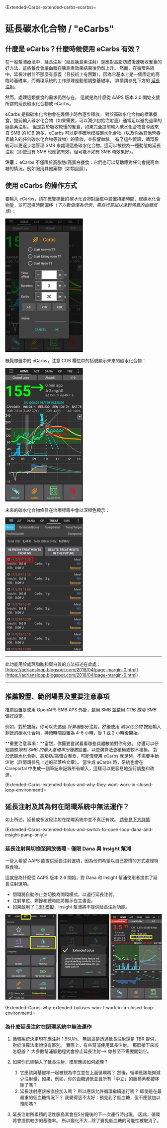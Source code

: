 (Extended-Carbs-extended-carbs-ecarbs)=
# 延長碳水化合物 / "eCarbs"

## 什麼是 eCarbs？什麼時候使用 eCarbs 有效？

在一般幫浦療法中，延長注射（延長胰島素注射）是應對高脂肪或慢速吸收餐食的好方法，這些餐食會讓血糖在胰島素效果結束後仍然上升。 然而，在循環系統中，延長注射並不那麼有意義（且技術上有困難），因為它基本上是一個固定的高臨時基礎率，而循環系統的工作原理是動態調整基礎率。 詳情請參見下方的 [延長注射](Extended-Carbs-why-extended-boluses-won-t-work-in-a-closed-loop-environment)。

然而，處理這類餐食的需求仍然存在。 這就是為什麼從 AAPS 版本 2.0 開始支援所謂的延長碳水化合物或 eCarbs。

eCarbs 是指碳水化合物會在幾個小時內逐步釋放。 對於高碳水化合物的標準餐食，提前輸入碳水化合物（如果需要，可以減少初始注射量）通常足以避免過早的胰島素注射。  但是對於吸收較慢的餐食，如果完全提前輸入碳水化合物會導致來自 SMB 的 IOB 過多，eCarbs 可以更準確地模擬碳水化合物（以及你為其他營養素輸入的任何碳水化合物等效物）的吸收，並影響血糖。 有了這些資訊，循環系統可以更逐步地管理 SMB 來處理這些碳水化合物，這可以被視為一種動態的延長注射（即使沒有 SMB 也應該有效，但可能不如有 SMB 時效果好）。

**注意：** eCarbs 不僅限於高脂肪/高蛋白餐食：它們也可以幫助應對任何會提高血糖的情況，例如服用其他藥物（如類固醇）。

## 使用 eCarbs 的操作方式

要輸入 eCarbs，請在概覽標籤的*碳水化合物*對話框中設置持續時間、總碳水化合物量，並可選擇時間偏移（*下方數值僅為示例，需自行嘗試以達到滿意的血糖反應*）：

![輸入碳水化合物](../images/eCarbs_Dialog.png)

概覽標籤中的 eCarbs，注意 COB 欄位中的括號顯示未來的碳水化合物：

![圖表中的 eCarbs](../images/eCarbs_Graph.png)

未來的碳水化合物條目在治療標籤中會以深橙色顯示：

![治療標籤中顯示的未來 eCarbs](../images/eCarbs_Treatment.png)

______________________________________________________________________

此功能用於處理脂肪和蛋白質的方法描述在此處：[https://adriansloop.blogspot.com/2018/04/page-margin-0.html](https://adriansloop.blogspot.com/2018/04/page-margin-0.html)

______________________________________________________________________

## 推薦設置、範例場景及重要注意事項

推薦設置是使用 OpenAPS SMB APS 外掛，啟用 SMB 並啟用 *COB 啟用 SMB* 偏好設定。

例如，對於披薩，你可以先透過 *計算器*部分注射，然後使用 *碳水化合物* 按鈕輸入剩餘的碳水化合物，持續時間設置為 4-6 小時，從 1 或 2 小時後開始。

**重要注意事項：**當然，你需要嘗試看看哪些具體數值對你有效。 你還可以仔細調整*限制 SMB 的最大基礎率分鐘數*設置，以使演算法更積極或較不積極。 對於低碳水化合物、高脂肪/高蛋白餐食，可能僅使用 eCarbs 就足夠，不需要手動注射（詳情請參見上述的部落格文章）。 當生成 eCarbs 時，系統也會在 Careportal 中生成一個筆記來記錄所有輸入，這樣可以更容易地進行調整和改進。

(Extended-Carbs-extended-bolus-and-why-they-wont-work-in-closed-loop-environment)=
## 延長注射及其為何在閉環系統中無法運作？

如上所述，延長或多波段注射在閉環系統中並不真正有效。 [請參見下方詳情](Extended-Carbs-why-extended-boluses-won-t-work-in-a-closed-loop-environment)

(Extended-Carbs-extended-bolus-and-switch-to-open-loop-dana-and-insight-pump-only)=
### 延長注射與切換至開放循環 - 僅限 Dana 與 Insight 幫浦

一些人希望 AAPS 能提供延長注射選項，因為他們希望以自己習慣的方式處理特殊食物。

這就是為什麼從 AAPS 版本 2.6 開始，對 Dana 和 Insight 幫浦使用者提供了延長注射選項。

- 閉環將自動停止並切換為開環模式，以運行延長注射。
- 注射單位、剩餘和總時間將顯示在主畫面。
- 如果啟用了 [TBR 模擬](Accu-Chek-Insight-Pump-settings-in-aaps)，Insight 幫浦將不提供延長注射功能。

![AAPS 2.6 中的延長注射](../images/ExtendedBolus2_6.png)

(Extended-Carbs-why-extended-boluses-won-t-work-in-a-closed-loop-environment)=
### 為什麼延長注射在閉環系統中無法運作

1. 循環系統決定現在應注射 1.55U/h。 無論這是透過延長注射還是 TBR 提供，對於演算法來說沒有區別。 實際上，有些幫浦使用延長注射。 那麼接下來該怎麼辦？ 大多數幫浦驅動程式會停止延長注射——> 你甚至不需要開始它。

2. 如果你已經輸入了延長注射，模型應該如何處理？

   1. 它應該與基礎率一起被視為中立並在上面循環嗎？ 然後，循環應該能夠減少注射量，如果，例如，你的血糖過低並且所有「中立」的胰島素都被移除了嗎？
   2. 延長注射應該被直接加入嗎？ 所以應該允許循環繼續運行嗎？ 即使是在最嚴重的低血糖情況下？ 我覺得這不太好：預見到了低血糖，但不應該加以預防嗎？

3. 延長注射所累積的活性胰島素會在5分鐘後的下一次運行時出現。 因此，循環將會提供較少的基礎率。 所以變化不大...除了避免低血糖的可能性被取消了。
